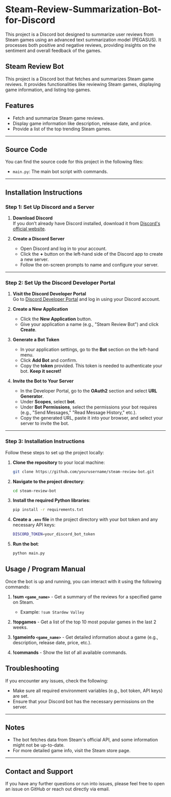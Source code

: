 # Steam-Review-Summarization-Bot-for-Discord

This project is a Discord bot designed to summarize user reviews from Steam games using an advanced text summarization model (PEGASUS). It processes both positive and negative reviews, providing insights on the sentiment and overall feedback of the games.

## Steam Review Bot

This project is a Discord bot that fetches and summarizes Steam game reviews. It provides functionalities like reviewing Steam games, displaying game information, and listing top games.

## Features

- Fetch and summarize Steam game reviews.
- Display game information like description, release date, and price.
- Provide a list of the top trending Steam games.

---

## Source Code

You can find the source code for this project in the following files:

- `main.py`: The main bot script with commands.

---

## Installation Instructions

### Step 1: Set Up Discord and a Server

1. **Download Discord**  
   If you don’t already have Discord installed, download it from [Discord's official website](https://discord.com/).

2. **Create a Discord Server**
   - Open Discord and log in to your account.
   - Click the **+** button on the left-hand side of the Discord app to create a new server.
   - Follow the on-screen prompts to name and configure your server.

---

### Step 2: Set Up the Discord Developer Portal

1. **Visit the Discord Developer Portal**  
   Go to [Discord Developer Portal](https://discord.com/developers/applications) and log in using your Discord account.

2. **Create a New Application**

   - Click the **New Application** button.
   - Give your application a name (e.g., "Steam Review Bot") and click **Create**.

3. **Generate a Bot Token**

   - In your application settings, go to the **Bot** section on the left-hand menu.
   - Click **Add Bot** and confirm.
   - Copy the **token** provided. This token is needed to authenticate your bot. **Keep it secret!**

4. **Invite the Bot to Your Server**
   - In the Developer Portal, go to the **OAuth2** section and select **URL Generator**.
   - Under **Scopes**, select **bot**.
   - Under **Bot Permissions**, select the permissions your bot requires (e.g., "Send Messages," "Read Message History," etc.).
   - Copy the generated URL, paste it into your browser, and select your server to invite the bot.

---

### Step 3: Installation Instructions

Follow these steps to set up the project locally:

1. **Clone the repository** to your local machine:

   ```bash
   git clone https://github.com/yourusername/steam-review-bot.git
   ```

2. **Navigate to the project directory**:

   ```bash
   cd steam-review-bot
   ```

3. **Install the required Python libraries**:

   ```bash
   pip install -r requirements.txt
   ```

4. **Create a `.env` file** in the project directory with your bot token and any necessary API keys:

   ```bash
   DISCORD_TOKEN=your_discord_bot_token
   ```

5. **Run the bot**:
   ```bash
   python main.py
   ```

## Usage / Program Manual

Once the bot is up and running, you can interact with it using the following commands:

1. **!sum `<game_name>`** - Get a summary of the reviews for a specified game on Steam.
   - Example: `!sum Stardew Valley`
2. **!topgames** - Get a list of the top 10 most popular games in the last 2 weeks.

3. **!gameinfo `<game_name>`** - Get detailed information about a game (e.g., description, release date, price, etc.).

4. **!commands** - Show the list of all available commands.

## Troubleshooting

If you encounter any issues, check the following:

- Make sure all required environment variables (e.g., bot token, API keys) are set.
- Ensure that your Discord bot has the necessary permissions on the server.

---

## Notes

- The bot fetches data from Steam's official API, and some information might not be up-to-date.
- For more detailed game info, visit the Steam store page.

---

## Contact and Support

If you have any further questions or run into issues, please feel free to open an issue on GitHub or reach out directly via email.

